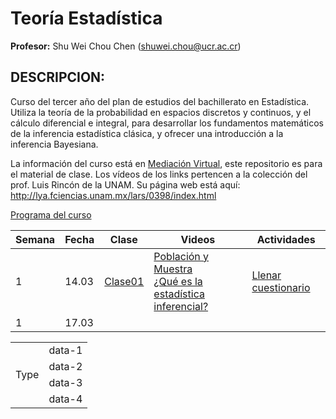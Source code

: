 # Teoría Estadística

**Profesor:** Shu Wei Chou Chen (<shuwei.chou@ucr.ac.cr>)

## DESCRIPCION:

Curso del tercer año del plan de estudios del bachillerato en
Estadística. Utiliza la teoría de la probabilidad en espacios discretos
y continuos, y el cálculo diferencial e integral, para desarrollar los
fundamentos matemáticos de la inferencia estadística clásica, y ofrecer
una introducción a la inferencia Bayesiana.

La información del curso está en [Mediación
Virtual](https://mv1.mediacionvirtual.ucr.ac.cr/course/view.php?id=29776),
este repositorio es para el material de clase. Los vídeos de los links
pertencen a la colección del prof. Luis Rincón de la UNAM. Su página web
está aquí: <http://lya.fciencias.unam.mx/lars/0398/index.html>

[Programa del
curso](https://shuwei325.github.io/XS3310-II23/Programa-XS3310.pdf)

| Semana | Fecha | Clase                   | Videos                                                                                                                       | Actividades             |
|-----------|------------|-------------|--------|-----------------------------|
| 1      | 14.03 | [Clase01](Clase01.html) | [Población y Muestra](https://youtu.be/JLNaZ1TxS_8) <br> [¿Qué es la estadística inferencial?](https://youtu.be/N_Bnk9Wq7E4) | [Llenar cuestionario]() |
| 1      | 17.03 |                         |                                                                                                                              |                         |

<table>
<TR>
<TD ROWSPAN="4">
Type
</TD>
<TD COLSPAN="1">
data-1
</TD>
</TR>
<TR>
<TD>
data-2
</TD>
</TR>
<TR>
<TD>
data-3
</TD>
</TR>
<TR>
<TD>
data-4
</TD>
</TR>
</table>
